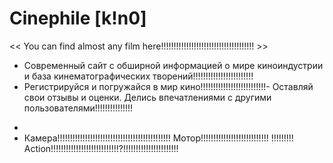   # Сinephile [k!n0]
<< You can find almost any film here!!!!!!!!!!!!!!!!!!!!!!!!!!!!!!!!!!!!! >>

- Современный сайт с обширной информацией о мире киноиндустрии и база кинематографических творений!!!!!!!!!!!!!!!!!!!!!!!!
- Регистрируйся и погружайся в мир кино!!!!!!!!!!!!!!!!!!!!!!!!!!- Оставляй свои отзывы и оценки. Делись впечатлениями с другими пользователями!!!!!!!!!!!!!!!
*
* Камера!!!!!!!!!!!!!!!!!!!!!!!!!!!!!!!!!!!!!!!!!!!!! Мотор!!!!!!!!!!!!!!!!!!!!!!!!!!! !!!!!!!!! Action!!!!!!!!!!!!!!!!!!!!!!!!!!!?!!!!!!!!!!!!!!!!!!!!!!

